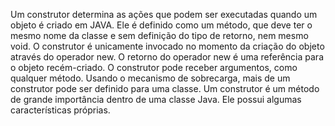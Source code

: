Um construtor determina as ações que podem ser executadas quando um objeto é criado em JAVA. Ele é definido como um método, que deve ter o mesmo nome da classe e sem definição do tipo de retorno, nem mesmo void. 
O construtor é unicamente invocado no momento da criação do objeto através do operador new. O retorno do operador new é uma referência para o objeto recém-criado. 
O construtor pode receber argumentos, como qualquer método. Usando o mecanismo de sobrecarga, mais de um construtor pode ser definido para uma classe. 
Um construtor é um método de grande importância dentro de uma classe Java. Ele possui algumas características próprias.
